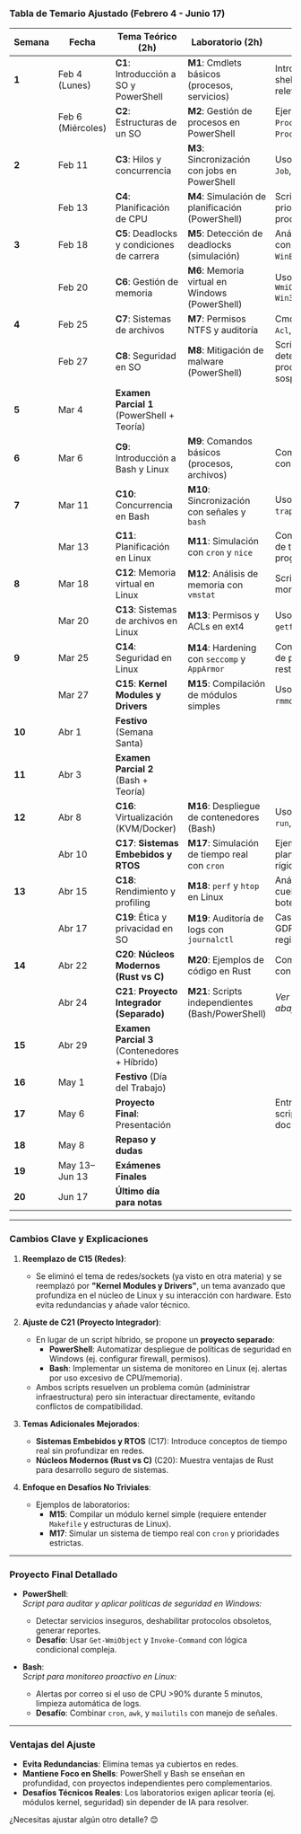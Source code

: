 ### **Tabla de Temario Ajustado (Febrero 4 - Junio 17)**
| **Semana** | **Fecha**         | **Tema Teórico (2h)**                         | **Laboratorio (2h)**                              | **Notas**                                     |
| ---------- | ----------------- | --------------------------------------------- | ------------------------------------------------- | --------------------------------------------- |
| **1**      | Feb 4 (Lunes)     | **C1**: Introducción a SO y PowerShell        | **M1**: Cmdlets básicos (procesos, servicios)     | Introducción a shells y su relevancia.        |
|            | Feb 6 (Miércoles) | **C2**: Estructuras de un SO                  | **M2**: Gestión de procesos en PowerShell         | Ejercicios: `Get-Process`, `Stop-Process`.    |
| **2**      | Feb 11            | **C3**: Hilos y concurrencia                  | **M3**: Sincronización con jobs en PowerShell     | Uso de `Start-Job`, `Wait-Job`.               |
|            | Feb 13            | **C4**: Planificación de CPU                  | **M4**: Simulación de planificación (PowerShell)  | Script para priorizar procesos.               |
| **3**      | Feb 18            | **C5**: Deadlocks y condiciones de carrera    | **M5**: Detección de deadlocks (simulación)       | Análisis de logs con `Get-WinEvent`.          |
|            | Feb 20            | **C6**: Gestión de memoria                    | **M6**: Memoria virtual en Windows (PowerShell)   | Uso de `Get-WmiObject Win32_PageFile`.        |
| **4**      | Feb 25            | **C7**: Sistemas de archivos                  | **M7**: Permisos NTFS y auditoría                 | Cmdlets: `Get-Acl`, `Set-Acl`.                |
|            | Feb 27            | **C8**: Seguridad en SO                       | **M8**: Mitigación de malware (PowerShell)        | Scripts de detección de procesos sospechosos. |
| **5**      | Mar 4             | **Examen Parcial 1** (PowerShell + Teoría)    |                                                   |                                               |
| **6**      | Mar 6             | **C9**: Introducción a Bash y Linux           | **M9**: Comandos básicos (procesos, archivos)     | Comparación con PowerShell.                   |
| **7**      | Mar 11            | **C10**: Concurrencia en Bash                 | **M10**: Sincronización con señales y `bash`      | Uso de `kill`, `trap`.                        |
|            | Mar 13            | **C11**: Planificación en Linux               | **M11**: Simulación con `cron` y `nice`           | Configuración de tareas programadas.          |
| **8**      | Mar 18            | **C12**: Memoria virtual en Linux             | **M12**: Análisis de memoria con `vmstat`         | Scripts para monitoreo.                       |
|            | Mar 20            | **C13**: Sistemas de archivos en Linux        | **M13**: Permisos y ACLs en ext4                  | Uso de `chmod`, `getfacl`.                    |
| **9**      | Mar 25            | **C14**: Seguridad en Linux                   | **M14**: Hardening con `seccomp` y `AppArmor`     | Configuración de perfiles restrictivos.       |
|            | Mar 27            | **C15**: **Kernel Modules y Drivers**         | **M15**: Compilación de módulos simples           | Uso de `insmod`, `rmmod`.                     |
| **10**     | Abr 1             | **Festivo** (Semana Santa)                    |                                                   |                                               |
| **11**     | Abr 3             | **Examen Parcial 2** (Bash + Teoría)          |                                                   |                                               |
| **12**     | Abr 8             | **C16**: Virtualización (KVM/Docker)          | **M16**: Despliegue de contenedores (Bash)        | Uso de `docker run`, `kubectl`.               |
|            | Abr 10            | **C17**: **Sistemas Embebidos y RTOS**        | **M17**: Simulación de tiempo real con `cron`     | Ejemplos de planificación rígida.             |
| **13**     | Abr 15            | **C18**: Rendimiento y profiling              | **M18**: `perf` y `htop` en Linux                 | Análisis de cuellos de botella.               |
|            | Abr 17            | **C19**: Ética y privacidad en SO             | **M19**: Auditoría de logs con `journalctl`       | Caso práctico: GDPR y registros.              |
| **14**     | Abr 22            | **C20**: **Núcleos Modernos (Rust vs C)**     | **M20**: Ejemplos de código en Rust               | Comparación con C.                            |
|            | Abr 24            | **C21**: **Proyecto Integrador (Separado)**   | **M21**: Scripts independientes (Bash/PowerShell) | *Ver detalles abajo*.                         |
| **15**     | Abr 29            | **Examen Parcial 3** (Contenedores + Híbrido) |                                                   |                                               |
| **16**     | May 1             | **Festivo** (Día del Trabajo)                 |                                                   |                                               |
| **17**     | May 6             | **Proyecto Final**: Presentación              |                                                   | Entrega de scripts y documentación.           |
| **18**     | May 8             | **Repaso y dudas**                            |                                                   |                                               |
| **19**     | May 13–Jun 13     | **Exámenes Finales**                          |                                                   |                                               |
| **20**     | Jun 17            | **Último día para notas**                     |                                                   |                                               |

---

### **Cambios Clave y Explicaciones**
1. **Reemplazo de C15 (Redes)**:
   - Se eliminó el tema de redes/sockets (ya visto en otra materia) y se reemplazó por **"Kernel Modules y Drivers"**, un tema avanzado que profundiza en el núcleo de Linux y su interacción con hardware. Esto evita redundancias y añade valor técnico.

2. **Ajuste de C21 (Proyecto Integrador)**:
   - En lugar de un script híbrido, se propone un **proyecto separado**:
     - **PowerShell**: Automatizar despliegue de políticas de seguridad en Windows (ej. configurar firewall, permisos).
     - **Bash**: Implementar un sistema de monitoreo en Linux (ej. alertas por uso excesivo de CPU/memoria).
   - Ambos scripts resuelven un problema común (administrar infraestructura) pero sin interactuar directamente, evitando conflictos de compatibilidad.

3. **Temas Adicionales Mejorados**:
   - **Sistemas Embebidos y RTOS** (C17): Introduce conceptos de tiempo real sin profundizar en redes.
   - **Núcleos Modernos (Rust vs C)** (C20): Muestra ventajas de Rust para desarrollo seguro de sistemas.

4. **Enfoque en Desafíos No Triviales**:
   - Ejemplos de laboratorios:
     - **M15**: Compilar un módulo kernel simple (requiere entender `Makefile` y estructuras de Linux).
     - **M17**: Simular un sistema de tiempo real con `cron` y prioridades estrictas.

---

### **Proyecto Final Detallado**
- **PowerShell**:  
  *Script para auditar y aplicar políticas de seguridad en Windows:*  
  - Detectar servicios inseguros, deshabilitar protocolos obsoletos, generar reportes.  
  - **Desafío**: Usar `Get-WmiObject` y `Invoke-Command` con lógica condicional compleja.

- **Bash**:  
  *Script para monitoreo proactivo en Linux:*  
  - Alertas por correo si el uso de CPU >90% durante 5 minutos, limpieza automática de logs.  
  - **Desafío**: Combinar `cron`, `awk`, y `mailutils` con manejo de señales.

---

### **Ventajas del Ajuste**
- **Evita Redundancias**: Elimina temas ya cubiertos en redes.
- **Mantiene Foco en Shells**: PowerShell y Bash se enseñan en profundidad, con proyectos independientes pero complementarios.
- **Desafíos Técnicos Reales**: Los laboratorios exigen aplicar teoría (ej. módulos kernel, seguridad) sin depender de IA para resolver.

¿Necesitas ajustar algún otro detalle? 😊